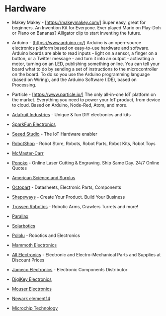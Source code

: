 # Hardware

* Makey Makey - [https://makeymakey.com/]
Super easy, great for beginners. An Invention Kit for Everyone. Ever played Mario on Play-Doh or Piano on Bananas? Alligator clip to start inventing the future.

* Arduino - [https://www.arduino.cc/]
Arduino is an open-source electronics platform based on easy-to-use hardware and software. Arduino boards are able to read inputs - light on a sensor, a finger on a button, or a Twitter message - and turn it into an output - activating a motor, turning on an LED, publishing something online. You can tell your board what to do by sending a set of instructions to the microcontroller on the board. To do so you use the Arduino programming language (based on Wiring), and the Arduino Software (IDE), based on Processing.


* Particle - [https://www.particle.io/]
The only all-in-one IoT platform on the market. Everything you need to power your IoT product, from device to cloud. Based on Arduino, Node-Red, Atom, and more.

* [Adafruit Industries](https://www.adafruit.com/) - Unique & fun DIY electronics and kits
* [SparkFun Electronics](https://www.sparkfun.com/)
* [Seeed Studio](https://www.seeedstudio.com/) - The IoT Hardware enabler
* [RobotShop](https://www.robotshop.com/) - Robot Store, Robots, Robot Parts, Robot Kits, Robot Toys
* [McMaster-Carr](https://www.mcmaster.com/)
* [Ponoko](https://www.ponoko.com/) - Online Laser Cutting & Engraving. Ship Same Day. 24/7 Online Quotes
* [American Science and Surplus](https://www.sciplus.com/)
* [Octopart](https://octopart.com/) - Datasheets, Electronic Parts, Components
* [Shapeways](https://www.shapeways.com/) - Create Your Product. Build Your Business
* [Trossen Robotics](https://www.trossenrobotics.com/) - Robotic Arms, Crawlers Turrets and more!
* [Parallax](https://www.parallax.com/)
* [Solarbotics](https://solarbotics.com/)
* [Pololu](https://www.pololu.com/) - Robotics and Electronics
* [Mammoth Electronics](https://www.mammothelectronics.com/)
* [All Electronics](https://www.allelectronics.com/) - Electronic and Electro-Mechanical Parts and Supplies at Discount Prices
* [Jameco Electronics](https://www.jameco.com/webapp/wcs/stores/servlet/StoreCatalogDisplay?storeId=10001&catalogId=10001&langId=-1&rfr=1) - Electronic Components Distributor
* [DigiKey Electronics](https://www.digikey.com/)
* [Mouser Electronics](https://www.mouser.com/)
* [Newark element14](https://www.newark.com/)
* [Microchip Technology](https://www.microchip.com/)
